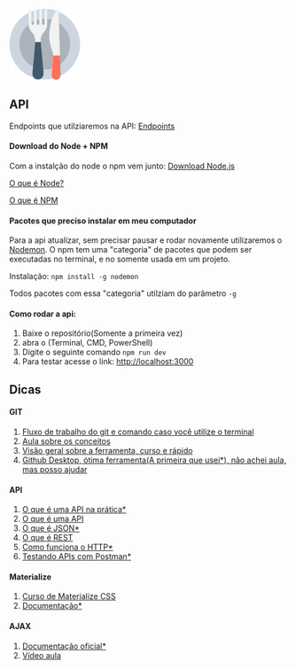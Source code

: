 ![Logo](Imagens/food.png "Logo")

## API

Endpoints que utilziaremos na API: [Endpoints](Endpoints.md)

#### Download do Node + NPM
Com a instalção do node o npm vem junto: [Download Node.js](https://nodejs.org/en/)

[O que é Node?](https://pt.stackoverflow.com/questions/157034/o-que-%C3%A9-o-npm-e-o-node)

[O que é NPM](http://nodebr.com/o-que-e-a-npm-do-nodejs/)


#### Pacotes que preciso instalar em meu computador
Para a api atualizar, sem precisar pausar e rodar novamente utilizaremos o [Nodemon](https://nodemon.io/).
O npm tem uma "categoria" de pacotes que podem ser executadas no terminal, e no somente usada em um projeto.

Instalação: `npm install -g nodemon`

Todos pacotes com essa "categoria" utilziam do parâmetro `-g`

#### Como rodar a api:
1. Baixe o repositório(Somente a primeira vez)
1. abra o (Terminal, CMD, PowerShell)
1. Digite o seguinte comando `npm run dev`
1. Para testar acesse o link: [http://localhost:3000](http://localhost:3000)


## Dicas

#### GIT
1. [Fluxo de trabalho do git e comando caso você utilize o terminal](https://rogerdudler.github.io/git-guide/index.pt_BR.html)
1. [Aula sobre os conceitos](https://www.youtube.com/watch?v=UMhskLXJuq4)
1. [Visão geral sobre a ferramenta, curso e rápido](https://www.youtube.com/watch?v=P4BNi_yPehc)
1. [Github Desktop, ótima ferramenta(A primeira que usei*), não achei aula, mas posso ajudar](https://desktop.github.com/)

#### API 
1. [O que é uma API na prática*](https://www.youtube.com/watch?v=3LHSyha0xN0)
1. [O que é uma API](https://www.youtube.com/watch?v=vGuqKIRWosk)
1. [O que é JSON*](https://www.youtube.com/watch?v=P81dE-tkaaA)
1. [O que é REST](https://www.youtube.com/watch?v=S7MduKwvVGk)
1. [Como funciona o HTTP*](https://www.youtube.com/watch?v=fhAXgcD21iE)
1. [Testando APIs com Postman*](https://www.youtube.com/watch?v=vlp26tYAZPo)

#### Materialize
1. [Curso de Materialize CSS](https://www.nodestudio.com.br/curso/curso-de-materialize-css)
1. [Documentação*](https://materializecss.com/)

#### AJAX

1. [Documentação oficial*](https://developer.mozilla.org/pt-BR/docs/Web/Guide/AJAX/Getting_Started)
1. [Vídeo aula](https://www.youtube.com/watch?v=il0Dog9Y4xs)
